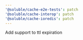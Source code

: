 ```yaml
---
'@soluble/cache-e2e-tests': patch
'@soluble/cache-interop': patch
'@soluble/cache-ioredis': patch
---
```


Add support to ttl expiration
